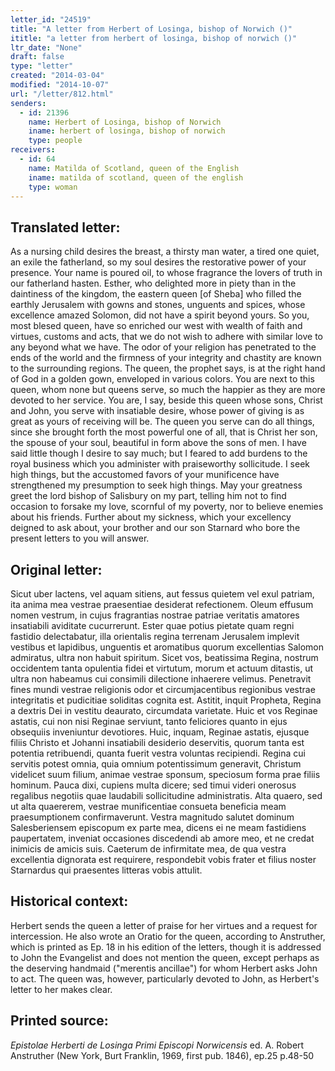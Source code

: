 ```yaml
---
letter_id: "24519"
title: "A letter from Herbert of Losinga, bishop of Norwich ()"
ititle: "a letter from herbert of losinga, bishop of norwich ()"
ltr_date: "None"
draft: false
type: "letter"
created: "2014-03-04"
modified: "2014-10-07"
url: "/letter/812.html"
senders:
  - id: 21396
    name: Herbert of Losinga, bishop of Norwich
    iname: herbert of losinga, bishop of norwich
    type: people
receivers:
  - id: 64
    name: Matilda of Scotland, queen of the English
    iname: matilda of scotland, queen of the english
    type: woman
---
```

<h2> Translated letter:</h2>As a nursing child desires the breast, a thirsty man water, a tired one quiet, an exile the fatherland, so my soul desires the restorative power of your presence.  Your name is poured oil, to whose fragrance the lovers of truth in our fatherland hasten.  Esther, who delighted more in piety than in the daintiness of the kingdom, the eastern queen [of Sheba] who filled the earthly Jerusalem with gowns and stones, unguents and spices, whose excellence amazed Solomon, did not have a spirit beyond yours.  So you, most blesed queen, have so enriched our west with wealth of faith and virtues, customs and acts, that we do not wish to adhere with similar love to any beyond what we have.  The odor of your religion has penetrated to the ends of the world and the firmness of your integrity and chastity are known to the surrounding regions.  The queen, the prophet says, is at the right hand of God in a golden gown, enveloped in various colors.  You are next to this queen, whom none but queens serve, so much the happier as they are more devoted to her service.  You are, I say, beside this queen whose sons, Christ and John, you serve with insatiable desire, whose power of giving is as great as yours of receiving will be.  The queen you serve can do all things, since she brought forth the most powerful one of all, that is Christ her son, the spouse of your soul, beautiful in form above the sons of men.
I have said little though I desire to say much; but I feared to add burdens to the royal business which you administer with praiseworthy sollicitude.  I seek high things, but the accustomed favors of your munificence have strengthened my presumption to seek high things.  May your greatness greet the lord bishop of Salisbury on my part, telling him not to find occasion to forsake my love, scornful of my poverty, nor to believe enemies about his friends.  Further about my sickness, which your excellency deigned to ask about, your brother and our son Starnard who bore the present letters to you will answer.
<h2 class="mt-4"> Original letter:</h2>Sicut uber lactens, vel aquam sitiens, aut fessus quietem vel exul patriam, ita anima mea vestrae praesentiae desiderat refectionem.  Oleum effusum nomen vestrum, in cujus fragrantias nostrae patriae veritatis amatores insatiabili aviditate cucurrerunt.  Ester quae potius pietate quam regni fastidio delectabatur, illa orientalis regina terrenam Jerusalem implevit vestibus et lapidibus, unguentis et aromatibus quorum excellentias Salomon admiratus, ultra non habuit spiritum.  Sicet vos, beatissima Regina, nostrum occidentem tanta opulentia fidei et virtutum, morum et actuum ditastis, ut ultra non habeamus cui consimili dilectione inhaerere velimus.  Penetravit fines mundi vestrae religionis odor et circumjacentibus regionibus vestrae integritatis et pudicitiae soliditas cognita est.  Astitit, inquit Propheta, Regina a dextris Dei in vestitu deaurato, circumdata varietate.  Huic et vos Reginae astatis, cui non nisi Reginae serviunt, tanto feliciores quanto in ejus obsequiis inveniuntur devotiores.  Huic, inquam, Reginae astatis, ejusque filiis Christo et Johanni insatiabili desiderio deservitis, quorum tanta est potentia retribuendi, quanta fuerit vestra voluntas recipiendi.  Regina cui servitis potest omnia, quia omnium potentissimum generavit, Christum videlicet suum filium, animae vestrae sponsum, speciosum forma prae filiis hominum.  Pauca dixi, cupiens multa dicere; sed timui videri onerosus regalibus negotiis quae laudabili sollicitudine administratis.  Alta quaero, sed ut alta quaererem, vestrae munificentiae consueta beneficia meam praesumptionem confirmaverunt.  Vestra magnitudo salutet dominum Salesberiensem episcopum ex parte mea, dicens ei ne meam fastidiens paupertatem, inveniat occasiones discedendi ab amore meo, et ne credat inimicis de amicis suis.  Caeterum de infirmitate mea, de qua vestra excellentia dignorata est requirere, respondebit vobis frater et filius noster Starnardus qui praesentes litteras vobis attulit.
<h2 class="mt-4"> Historical context:</h2>Herbert sends the queen a letter of praise for her virtues and a request for intercession.  He also wrote an Oratio for the queen, according to Anstruther, which is printed as Ep. 18 in his edition of the letters, though it is addressed to John the Evangelist and does not mention the queen, except perhaps as the deserving handmaid ("merentis ancillae") for whom Herbert asks John to act.  The queen was, however, particularly devoted to John, as Herbert's letter to her makes clear.
<h2 class="mt-4"> Printed source:</h2><p><em>Epistolae Herberti de Losinga Primi Episcopi Norwicensis</em> ed. A. Robert Anstruther (New York, Burt Franklin, 1969, first pub. 1846), ep.25 p.48-50</p>